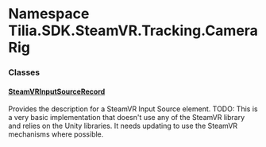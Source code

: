 # Namespace Tilia.SDK.SteamVR.Tracking.CameraRig

### Classes

#### [SteamVRInputSourceRecord]

Provides the description for a SteamVR Input Source element. TODO: This is a very basic implementation that doesn't use any of the SteamVR library and relies on the Unity libraries. It needs updating to use the SteamVR mechanisms where possible.

[SteamVRInputSourceRecord]: SteamVRInputSourceRecord.md
